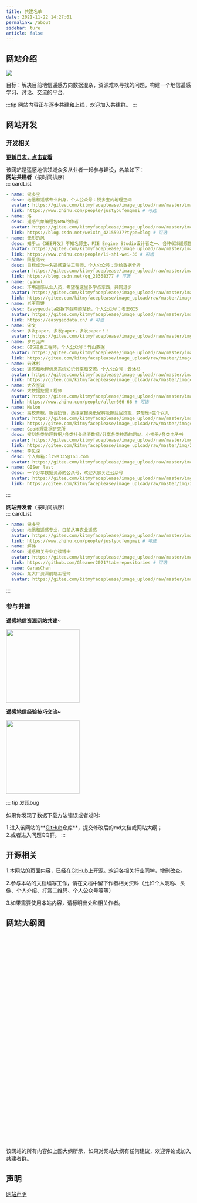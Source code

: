 ```yaml
---
title: 共建名单
date: 2021-11-22 14:27:01
permalink: /about
sidebar: ture
article: false
---
```


## 网站介绍
![](../.vuepress/public/javascript-illustration.png)


目标：解决目前地信遥感方向数据混杂，资源难以寻找的问题，构建一个地信遥感学习、讨论、交流的平台。



:::tip
网站内容正在逐步共建和上线，欢迎加入共建群。
:::

## 网站开发

### 开发相关

[**更新日志，点击查看**](https://github.com/ruiduobao/gisrsdata.com/commits)

该网站是遥感地信领域众多从业者一起参与建设，名单如下：  
**网站共建者**（按时间排序）  
::: cardList
```yaml
- name: 锐多宝
  desc: 地信和遥感专业出身，个人公众号：锐多宝的地理空间
  avatar: https://gitee.com/kitmyfaceplease/image_upload/raw/master/image/20211205180639.png # 可选
  link: https://www.zhihu.com/people/justyoufengmei # 可选
- name: 洛 
  desc: 遥感气象编程包GMA的作者
  avatar: https://gitee.com/kitmyfaceplease/image_upload/raw/master/image/e47e1498d75c6667a2615df2be37339f_1.jpg # 可选
  link: https://blog.csdn.net/weixin_42155937?type=blog # 可选
- name: 无形的风
  desc: 知乎上《GEE开发》不知名博主、PIE Engine Studio设计者之一、各种GIS遥感数据收集狂
  avatar: https://gitee.com/kitmyfaceplease/image_upload/raw/master/image/747db8c1537456ba2b36894be8bef617_1.jpg # 可选
  link: https://www.zhihu.com/people/li-shi-wei-36 # 可选
- name: 陨星落云
  desc: 目标成为一名遥感算法工程师，个人公众号：测绘数据分析
  avatar: https://gitee.com/kitmyfaceplease/image_upload/raw/master/image/d13fb71ad9d45f2e390f6185af426c71_1.jpg # 可选
  link: https://blog.csdn.net/qq_28368377 # 可选
- name: cyanol
  desc: 环境遥感从业人员，希望在这里多学点东西，共同进步
  avatar: https://gitee.com/kitmyfaceplease/image_upload/raw/master/image/2090261bbc7dbe23c4124ff992c8f0d9_1.jpg # 可选
  link: https://gitee.com/kitmyfaceplease/image_upload/raw/master/image/20211205182026.png # 可选
- name: 老王煎饼
  desc: Easygeodata数据下载网的站长，个人公众号：老王GIS
  avatar: https://gitee.com/kitmyfaceplease/image_upload/raw/master/image/3fe7dd92de52e84b0527c79b0fd69ab3_1.jpg # 可选
  link: https://easygeodata.cn/ # 可选
- name: 宋文
  desc: 多发paper，多发paper，多发paper！！
  avatar: https://gitee.com/kitmyfaceplease/image_upload/raw/master/img/202112131327662.png # 可选
- name: 岁月无声
  desc: GIS研发工程师，个人公众号：竹山数据
  avatar: https://gitee.com/kitmyfaceplease/image_upload/raw/master/image/e02345a6297046a5ef74447087928a8b_1.jpg # 可选
  link: https://gitee.com/kitmyfaceplease/image_upload/raw/master/image/20211218225217.png # 可选
- name: 云沐杉
  desc: 遥感和地理信息系统知识分享和交流，个人公众号：云沐杉
  avatar: https://gitee.com/kitmyfaceplease/image_upload/raw/master/image/6c8c776ccf834f8b4a77ab975b4fc165_1.jpg # 可选
  link: https://gitee.com/kitmyfaceplease/image_upload/raw/master/image/43__38248d49c7a9c2630b57dcc34f626f1b_68be60eb9f5ddb9c7bff2857c1f8a619.png # 可选
- name: 大农至诚
  desc: 大数据挖掘工程师
  avatar: https://gitee.com/kitmyfaceplease/image_upload/raw/master/image/00226f0030a0c8d7bf2a64f2ae86b804_1.jpg # 可选
  link: https://www.zhihu.com/people/allen666-66 # 可选
- name: Melon
  desc: 高校青椒，新晋奶爸，熟练掌握换纸尿裤及擦屁屁技能，梦想是~生个女儿
  avatar: https://gitee.com/kitmyfaceplease/image_upload/raw/master/image/39877e1ff4c10914f716d0b7709ec9c8_1.jpg # 可选
  link: https://gitee.com/kitmyfaceplease/image_upload/raw/master/image/20211221203605.png # 可选
- name: Geo地理数据研究所
  desc: 搜刮各类地理数据/各类社会经济数据/分享各类神奇的网站、小神器/各类电子书
  avatar: https://gitee.com/kitmyfaceplease/image_upload/raw/master/img/202201160900826.jpg
  link: https://gitee.com/kitmyfaceplease/image_upload/raw/master/img/202201160853128.png
- name: 李见深
  desc: 个人邮箱：lzws335@163.com
  avatar: https://gitee.com/kitmyfaceplease/image_upload/raw/master/image/20220121125543.png
- name: GISer last
  desc: 一个分享数据资源的公众号，欢迎大家关注公众号
  avatar: https://gitee.com/kitmyfaceplease/image_upload/raw/master/img/202201281318803.jpg
  link: https://gitee.com/kitmyfaceplease/image_upload/raw/master/img/202201281034183.png
```
:::


**网站开发者**（按时间排序）  
::: cardList
```yaml
- name: 锐多宝
  desc: 地信和遥感专业，目前从事农业遥感
  avatar: https://gitee.com/kitmyfaceplease/image_upload/raw/master/image/20211205180639.png # 可选
  link: https://www.zhihu.com/people/justyoufengmei # 可选
- name: 解伟
  desc: 遥感相关专业在读博士
  avatar: https://gitee.com/kitmyfaceplease/image_upload/raw/master/image/beac7bed4cca3a8511f7c54dfaed4af8_1.jpg # 可选
  link: https://github.com/Gleaner2021?tab=repositories # 可选
- name: GarasChan
  desc: 某大厂资深前端工程师
  avatar: https://gitee.com/kitmyfaceplease/image_upload/raw/master/image/d18897e2e2b0e78c87c34b92f5c27789_1.jpg # 可选
```
:::

### 参与共建

**遥感地信资源网站共建~**
  
<img src="https://gitee.com/kitmyfaceplease/image_upload/raw/master/image/714e0a809012b96ce1ac5b03cdb5bb7.jpg" height="200" width="200" >

**遥感地信经验技巧交流~** 
  
<img src="https://gitee.com/kitmyfaceplease/image_upload/raw/master/image/25c1c0d31c72ee3a13c658c994e8283.jpg" height="200" width="200">  

::: tip
发现bug

如果你发现了数据下载方法错误或者过时:

1.进入该网站的**[GitHub](https://github.com/ruiduobao/ruiduobao.com.git)仓库**，提交修改后的md文档或网站大纲；  
2.或者进入问题QQ群。
:::


## 开源相关

1.本网站的页面内容，已经在[GitHub](https://github.com/ruiduobao/gisrsdata.com)上开源。欢迎各相关行业同学，增删改查。

2.参与本站的文档编写工作，请在文档中留下作者相关资料（比如个人昵称、头像、个人介绍、打赏二维码、个人公众号等等）

3.如果需要使用本站内容，请标明出处和相关作者。
## 网站大纲图
  <iframe :src="$withBase('/markmap/gisrsmindmap.html')" width="100%" height="580" frameborder="0" scrolling="No" leftmargin="0" topmargin="0"></iframe>
该网站的所有内容如上图大纲所示，如果对网站大纲有任何建议，欢迎评论或加入共建者群。


## 声明
[网站声明](https://gitee.com/kitmyfaceplease/image_upload/raw/master/image/20211114174754.png)
